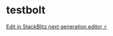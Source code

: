 # testbolt

[Edit in StackBlitz next generation editor ⚡️](https://stackblitz.com/~/github.com/0xmarkhydra/testbolt)